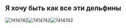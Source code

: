 ##                  Я хочу быть как все эти дельфины 
![7414742](https://github.com/user-attachments/assets/13374013-5be3-4877-b93f-5e7f9cb2eee2)![7414742](https://github.com/user-attachments/assets/f10a8869-946c-45dc-830f-5c0b79909428)![7414742](https://github.com/user-attachments/assets/06293c90-611a-48fa-897d-cdb1ff2027f4)




<!--
**coddestroyer/coddestroyer** is a ✨ _special_ ✨ repository because its `README.md` (this file) appears on your GitHub profile.

Here are some ideas to get you started:

- 🔭 I’m currently working on ...
- 🌱 I’m currently learning ...
- 👯 I’m looking to collaborate on ...
- 🤔 I’m looking for help with ...
- 💬 Ask me about ...
- 📫 How to reach me: ...
- 😄 Pronouns: ...
- ⚡ Fun fact: ...
-->
